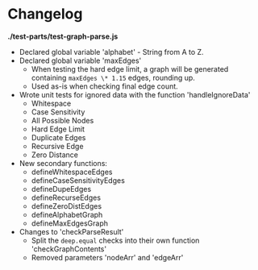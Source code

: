 # Changelog

**./test-parts/test-graph-parse.js**
* Declared global variable 'alphabet' - String from A to Z.
* Declared global variable 'maxEdges'
	* When testing the hard edge limit, a graph will be generated containing `maxEdges \* 1.15` edges, rounding up.
	* Used as-is when checking final edge count.
* Wrote unit tests for ignored data with the function 'handleIgnoreData'
	* Whitespace
	* Case Sensitivity
	* All Possible Nodes
	* Hard Edge Limit
	* Duplicate Edges
	* Recursive Edge
	* Zero Distance
* New secondary functions:
	* defineWhitespaceEdges
	* defineCaseSensitivityEdges
	* defineDupeEdges
	* defineRecurseEdges
	* defineZeroDistEdges
	* defineAlphabetGraph
	* defineMaxEdgesGraph
* Changes to 'checkParseResult'
	* Split the `deep.equal` checks into their own function 'checkGraphContents'
	* Removed parameters 'nodeArr' and 'edgeArr'